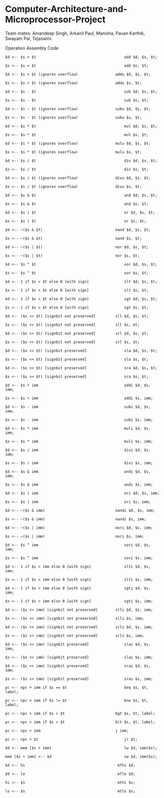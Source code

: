 # Computer-Architecture-and-Microprocessor-Project

Team mates: Amandeep Singh, Arkanil Paul, Manisha, Pavan Karthik, Swayam Pal, Tejaswini.

	
  
  
  Operation		                                          Assembly Code
		
	$d <-- $s + $t 		                                  add $d, $s, $t;
			
	$s <-- $s + $t 		                                  add $s, $t;
			
	$d <-- $s + $t (ignores overflow)		          addu $d, $s, $t;
			
	$s <-- $s + $t (ignores overflow)		          addu $s, $t;
			
	$d <-- $s - $t 		                                  sub $d, $s, $t;
			
	$s <-- $s - $t 		                                  sub $s, $t;
			
	$d <-- $s - $t (ignores overflow)		          subu $d, $s, $t;
			
	$s <-- $s - $t (ignores overflow)		          subu $s, $t;
			
	$d <-- $s * $t 		                                  mul $d, $s, $t;
			
	$s <-- $s * $t 		                                  mul $s, $t;
			
	$d <-- $s * $t (ignores overflow)		          mulu $d, $s, $t;
			
	$s <-- $s * $t (ignores overflow)		          mulu $s, $t;
			
	$d <-- $s / $t 		                                  div $d, $s, $t;
			
	$s <-- $s / $t 		                                  div $s, $t;
			
	$d <-- $s / $t (ignores overflow)		          divu $d, $s, $t;
			
	$s <-- $s / $t (ignores overflow)		          divu $s, $t;
			
	$d <-- $s & $t 		                                  and $d, $s, $t;
			
	$s <-- $s & $t 		                                  and $s, $t;
			  
	$d <-- $s | $t 		                                  or $d, $s, $t;
			
	$s <-- $s | $t 		                                  or $s, $t;
			
	$d <-- ~($s & $t)		                          nand $d, $s, $t;
			
	$s <-- ~($s & $t)		                          nand $s, $t;
			
	$d <-- ~($s | $t)		                          nor $d, $s, $t;
			
	$s <-- ~($s | $t)		                          nor $s, $t;
			
	$d <-- $s ^ $t		                                  xor $d, $s, $t;
			
	$s <-- $s ^ $t		                                  xor $s, $t;
			
	$d <-- 1 if $s < $t else 0 [with sign]		          slt $d, $s, $t;
			
	$s <-- 1 if $s < $t else 0 [with sign]		          slt $s, $t;
			
	$d <-- 1 if $s > $t else 0 [with sign]		          sgt $d, $s, $t;
			
	$s <-- 1 if $s > $t else 0 [with sign]		          sgt $s, $t;
			  
	$d <-- ($s << $t) [signbit not preserved]		  sll $d, $s, $t;
			
	$s <-- ($s << $t) [signbit not preserved]		  sll $s, $t;
			
	$d <-- ($s >> $t) [signbit not preserved]		  srl $d, $s, $t;
			
	$s <-- ($s >> $t) [signbit not preserved]		  srl $s, $t;
			
	$d <-- ($s << $t) [signbit preserved]		          sla $d, $s, $t;
			
	$s <-- ($s << $t) [signbit preserved]		          sla $s, $t;
			
	$d <-- ($s >> $t) [signbit preserved]		          sra $d, $s, $t;
			
	$s <-- ($s >> $t) [signbit preserved]		          sra $s, $t;
		
	$d <-- $s + imm		                                  addi $d, $s, imm;
			
	$s <-- $s + imm		                                  addi $s, imm;
			
	$d <-- $s - imm		                                  subi $d, $s, imm;
			
	$s <-- $s - imm		                                  subi $s, imm;
			
	$d <-- $s * imm		                                  muli $d, $s, imm;
			
	$s <-- $s * imm		                                  muli $s, imm;
			  
	$d <-- $s / imm		                                  divi $d, $s, imm;
			
	$s <-- $s / imm		                                  divi $s, imm;
			
	$d <-- $s & imm		                                  andi $d, $s, imm;
			
	$s <-- $s & imm		                                  andi $s, imm;
			  
	$d <-- $s | imm		                                  ori $d, $s, imm;
			
	$s <-- $s | imm		                                  ori $s, imm;
			
	$d <-- ~($s & imm)		                          nandi $d, $s, imm;
			
	$s <-- ~($s & imm)		                          nandi $s, imm;
			
	$d <-- ~($s | imm)		                          nori $d, $s, imm;
			
	$s <-- ~($s | imm)		                          nori $s, imm;
			
	$d <-- $s ^ imm		                                  xori $d, $s, imm;
			
	$s <-- $s ^ imm		                                  xori $s, imm;
			
	$d <-- 1 if $s < imm else 0 [with sign]		          slti $d, $s, imm;
			
	$s <-- 1 if $s < imm else 0 [with sign]		          slti $s, imm;
			
	$d <-- 1 if $s > imm else 0 [with sign]		          sgti $d, $s, imm;
			
	$s <-- 1 if $s > imm else 0 [with sign]		          sgti $s, imm;
			
	$d <-- ($s << imm) [signbit not preserved]		  slli $d, $s, imm;
			
	$s <-- ($s << imm) [signbit not preserved]		  slli $s, imm;
			
	$d <-- ($s >> imm) [signbit not preserved]		  srli $d, $s, imm;
			
	$s <-- ($s >> imm) [signbit not preserved]		  srli $s, imm;
			
	$d <-- ($s << imm) [signbit preserved]		          slai $d, $s, imm;
			
	$s <-- ($s << imm) [signbit preserved]		          slai $s, imm;
			
	$d <-- ($s >> imm) [signbit preserved]		          srai $d, $s, imm;
			
	$s <-- ($s >> imm) [signbit preserved]		          srai $s, imm;
		
	pc <-- npc + imm if $s == $t		                  beq $s, $t, label;
			
	pc <-- npc + imm if $s != $t		                  bne $s, $t, label;
			
	pc <-- npc + imm if $s > $t		                  bgt $s, $t, label;
			  
	pc <-- npc + imm if $s < $t		                  blt $s, $t, label;
			
	pc <-- npc + imm		                          j imm;
			
	pc <-- npc + $t		                                  jr $t;
		
	$d <-- mem [$s + imm]		                          lw $d, imm($s);
			
	mem [$s + imm] <-- $d		                          sw $d, imm($s);
			
	$d <-- hi		                                   mfhi $d;
			
	$d <-- lo		                                   mflo $d;
			
	hi <-- $s		                                   mthi $s;
			
	lo <-- $s		                                   mtlo $s;
